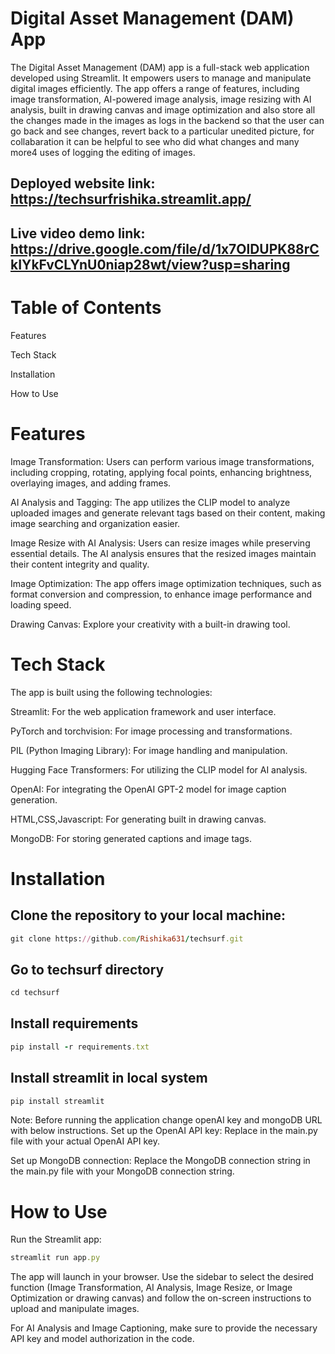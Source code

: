 # Digital Asset Management (DAM) App
The Digital Asset Management (DAM) app is a full-stack web application developed using Streamlit. It empowers users to manage and manipulate digital images efficiently. The app offers a range of features, including image transformation, AI-powered image analysis, image resizing with AI analysis, built in drawing canvas and image optimization and also store all the changes made in the images as logs in the backend so that the user can go back and see changes, revert back to a particular unedited picture, for collabaration it can be helpful to see who did what changes and many more4 uses of logging the editing of images.

## Deployed website link: https://techsurfrishika.streamlit.app/
## Live video demo link: https://drive.google.com/file/d/1x7OlDUPK88rCkIYkFvCLYnU0niap28wt/view?usp=sharing

# Table of Contents

 Features
 
 Tech Stack
 
 Installation
 
 How to Use

# Features
Image Transformation: Users can perform various image transformations, including cropping, rotating, applying focal points, enhancing brightness, overlaying images, and adding frames.

AI Analysis and Tagging: The app utilizes the CLIP model to analyze uploaded images and generate relevant tags based on their content, making image searching and organization easier.

Image Resize with AI Analysis: Users can resize images while preserving essential details. The AI analysis ensures that the resized images maintain their content integrity and quality.

Image Optimization: The app offers image optimization techniques, such as format conversion and compression, to enhance image performance and loading speed.

Drawing Canvas: Explore your creativity with a built-in drawing tool.

# Tech Stack
The app is built using the following technologies:

Streamlit: For the web application framework and user interface.

PyTorch and torchvision: For image processing and transformations.

PIL (Python Imaging Library): For image handling and manipulation.

Hugging Face Transformers: For utilizing the CLIP model for AI analysis.

OpenAI: For integrating the OpenAI GPT-2 model for image caption generation.

HTML,CSS,Javascript: For generating built in drawing canvas.

MongoDB: For storing generated captions and image tags.

# Installation
## Clone the repository to your local machine:
```ruby
git clone https://github.com/Rishika631/techsurf.git
```
## Go to techsurf directory
```ruby
cd techsurf
```
## Install requirements
```ruby
pip install -r requirements.txt
```
## Install streamlit in local system
```ruby
pip install streamlit
```

Note: Before running the application change openAI key and mongoDB URL with below instructions.
Set up the OpenAI API key:
Replace <APIKEY> in the main.py file with your actual OpenAI API key.

Set up MongoDB connection:
Replace the MongoDB connection string in the main.py file with your MongoDB connection string.

# How to Use
Run the Streamlit app:
```ruby
streamlit run app.py
```
The app will launch in your browser. Use the sidebar to select the desired function (Image Transformation, AI Analysis, Image Resize, or Image Optimization or drawing canvas) and follow the on-screen instructions to upload and manipulate images.

For AI Analysis and Image Captioning, make sure to provide the necessary API key and model authorization in the code.
